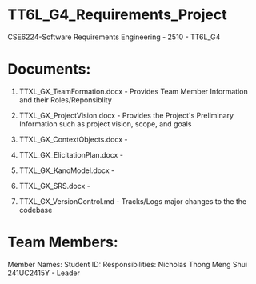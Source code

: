 # TT6L_G4_Requirements_Project
CSE6224-Software Requirements Engineering - 2510 - TT6L_G4

# Documents:
1) TTXL_GX_TeamFormation.docx - Provides Team Member Information and their Roles/Reponsiblity

2) TTXL_GX_ProjectVision.docx - Provides the Project's Preliminary Information such as project vision, scope, and goals

3) TTXL_GX_ContextObjects.docx - 
4) TTXL_GX_ElicitationPlan.docx - 
5) TTXL_GX_KanoModel.docx - 
6) TTXL_GX_SRS.docx - 
7) TTXL_GX_VersionControl.md - Tracks/Logs major changes to the the codebase

# Team Members:
Member Names:                   Student ID:          Responsibilities:
Nicholas Thong Meng Shui        241UC2415Y           - Leader
